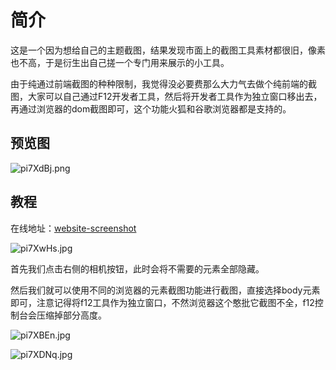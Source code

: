# 简介

这是一个因为想给自己的主题截图，结果发现市面上的截图工具素材都很旧，像素也不高，于是衍生出自己搓一个专门用来展示的小工具。

由于纯通过前端截图的种种限制，我觉得没必要费那么大力气去做个纯前端的截图，大家可以自己通过F12开发者工具，然后将开发者工具作为独立窗口移出去，再通过浏览器的dom截图即可，这个功能火狐和谷歌浏览器都是支持的。

## 预览图

![pi7XdBj.png](https://s11.ax1x.com/2023/12/24/pi7XdBj.png)

## 教程

在线地址：[website-screenshot](https://mulingyuer.github.io/website-screenshot/)

![pi7XwHs.jpg](https://s11.ax1x.com/2023/12/24/pi7XwHs.jpg)

首先我们点击右侧的相机按钮，此时会将不需要的元素全部隐藏。

然后我们就可以使用不同的浏览器的元素截图功能进行截图，直接选择body元素即可，注意记得将f12工具作为独立窗口，不然浏览器这个憨批它截图不全，f12控制台会压缩掉部分高度。

![pi7XBEn.jpg](https://s11.ax1x.com/2023/12/24/pi7XBEn.jpg)

![pi7XDNq.jpg](https://s11.ax1x.com/2023/12/24/pi7XDNq.jpg)
